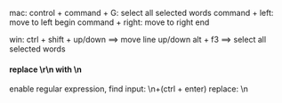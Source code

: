mac:
control + command + G: select all selected words
command + left: move to left begin
command + right: move to right end 

win:
ctrl + shift + up/down ==> move line up/down
alt + f3 ==> select all selected words

#### replace \r\n with \n
enable regular expression,
find input:   \n+(ctrl + enter)
replace: \n
